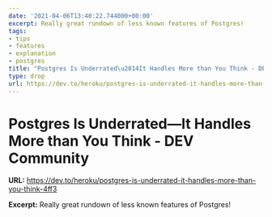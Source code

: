 ```yaml
---
date: '2021-04-06T13:40:22.744000+00:00'
excerpt: Really great rundown of less known features of Postgres!
tags:
- tips
- features
- explanation
- postgres
title: "Postgres Is Underrated\u2014It Handles More than You Think - DEV Community"
type: drop
url: https://dev.to/heroku/postgres-is-underrated-it-handles-more-than-you-think-4ff3
---
```


# Postgres Is Underrated—It Handles More than You Think - DEV Community

**URL:** https://dev.to/heroku/postgres-is-underrated-it-handles-more-than-you-think-4ff3

**Excerpt:** Really great rundown of less known features of Postgres!
